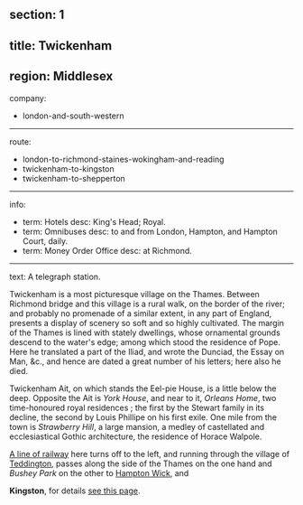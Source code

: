 section: 1
----
title: Twickenham
----
region: Middlesex
----
company:
- london-and-south-western
----
route:
- london-to-richmond-staines-wokingham-and-reading
- twickenham-to-kingston
- twickenham-to-shepperton
----
info:
- term: Hotels
  desc: King's Head; Royal.
- term: Omnibuses
  desc: to and from London, Hampton, and Hampton Court, daily.
- term: Money Order Office
  desc: at Richmond.
----
text: A telegraph station.

Twickenham is a most picturesque village on the Thames. Between Richmond bridge and this village is a rural walk, on the border of the river; and probably no promenade of a similar extent, in any part of England, presents a display of scenery so soft and so highly cultivated. The margin of the Thames is lined with stately dwellings, whose ornamental grounds descend to the water's edge; among which stood the residence of Pope. Here he translated a part of the Iliad, and wrote the Dunciad, the Essay on Man, &c., and hence are dated a great number of his letters; here also he died.

Twickenham Ait, on which stands the Eel-pie House, is a little below the deep. Opposite the Ait is *York House*, and near to it, *Orleans Home*, two time-honoured royal residences ; the first by the Stewart family in its decline, the second by Louis Phillipe on his first exile. One mile from the town is *Strawberry Hill*, a large mansion, a medley of castellated and ecclesiastical Gothic architecture, the residence of Horace Walpole.

[A line of railway](/routes/twickenham-to-kingston) here turns off to the left, and running through the village of [Teddington](/stations/teddington), passes along the side of the Thames on the one hand and *Bushey Park* on the other to [Hampton Wick](/stations/hampton-wick), and

**Kingston**, for details [see this page](/stations/kingston).
